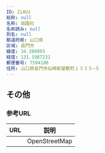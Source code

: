 ```yaml
---
ID: ZiAUz
総称: null
名称: 祇園社
名称読み: null
別名: null
都道府県: 山口県
区域: 長門市
緯度: 34.389993
経度: 131.1987231
郵便番号: 7594106
住所: 山口県長門市仙崎新屋敷町１３３５−５
---
```


## その他

### 参考URL

| URL | 説明          |
| --- | ------------- |
|     | OpenStreetMap |
